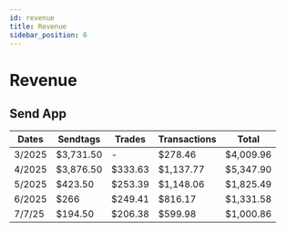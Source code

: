 ```yaml
---
id: revenue
title: Revenue
sidebar_position: 6
---
```


# Revenue

## Send App

| Dates | Sendtags | Trades | Transactions | Total |
|-------|----------|--------|--------------|-------|
| 3/2025 | $3,731.50 | - | $278.46 | $4,009.96 |
| 4/2025 | $3,876.50 | $333.63 | $1,137.77 | $5,347.90 |
| 5/2025 | $423.50 | $253.39 | $1,148.06 | $1,825.49 |
| 6/2025 | $266 | $249.41 | $816.17 | $1,331.58 |
| 7/7/25 | $194.50 | $206.38 | $599.98 | $1,000.86 |